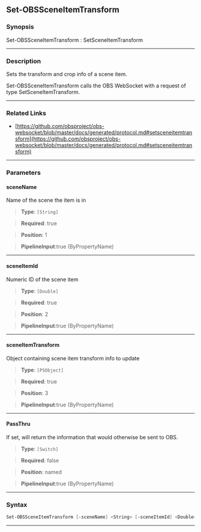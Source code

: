 Set-OBSSceneItemTransform
-------------------------
### Synopsis
Set-OBSSceneItemTransform : SetSceneItemTransform

---
### Description

Sets the transform and crop info of a scene item.


Set-OBSSceneItemTransform calls the OBS WebSocket with a request of type SetSceneItemTransform.

---
### Related Links
* [https://github.com/obsproject/obs-websocket/blob/master/docs/generated/protocol.md#setsceneitemtransform](https://github.com/obsproject/obs-websocket/blob/master/docs/generated/protocol.md#setsceneitemtransform)



---
### Parameters
#### **sceneName**

Name of the scene the item is in



> **Type**: ```[String]```

> **Required**: true

> **Position**: 1

> **PipelineInput**:true (ByPropertyName)



---
#### **sceneItemId**

Numeric ID of the scene item



> **Type**: ```[Double]```

> **Required**: true

> **Position**: 2

> **PipelineInput**:true (ByPropertyName)



---
#### **sceneItemTransform**

Object containing scene item transform info to update



> **Type**: ```[PSObject]```

> **Required**: true

> **Position**: 3

> **PipelineInput**:true (ByPropertyName)



---
#### **PassThru**

If set, will return the information that would otherwise be sent to OBS.



> **Type**: ```[Switch]```

> **Required**: false

> **Position**: named

> **PipelineInput**:true (ByPropertyName)



---
### Syntax
```PowerShell
Set-OBSSceneItemTransform [-sceneName] <String> [-sceneItemId] <Double> [-sceneItemTransform] <PSObject> [-PassThru] [<CommonParameters>]
```
---
